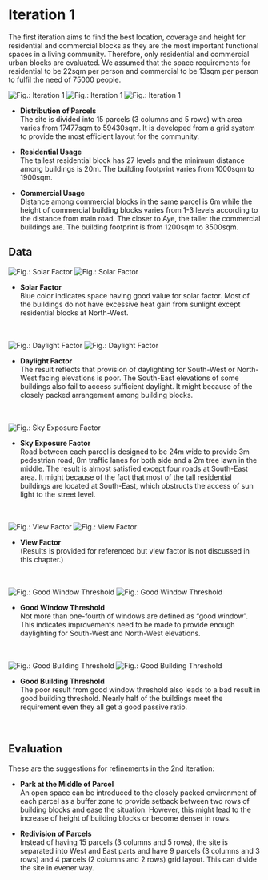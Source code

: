 
# Iteration 1

The first iteration aims to find the best location, coverage and height for residential and commercial blocks as they are the most important functional spaces in a living community. Therefore, only residential and commercial urban blocks are evaluated. We assumed that the space requirements for residential to be 22sqm per person and commercial to be 13sqm per person to fulfil the need of 75000 people.

![Fig.: Iteration 1](imgs/OP1_1BUILDING.jpg)
![Fig.: Iteration 1](imgs/OP1_2BUILDING.jpg)
![Fig.: Iteration 1](imgs/OP1_3BUILDING.jpg)

* **Distribution of Parcels** <br/>
The site is divided into 15 parcels (3 columns and 5 rows) with area varies from 17477sqm to 59430sqm. It is developed from a grid system to provide the most efficient layout for the community.

* **Residential Usage** <br/>
The tallest residential block has 27 levels and the minimum distance among buildings is 20m. The building footprint varies from 1000sqm to 1900sqm. 

* **Commercial Usage** <br/>
Distance among commercial blocks in the same parcel is 6m while the height of commercial building blocks varies from 1-3 levels according to the distance from main road. The closer to Aye, the taller the commercial buildings are. The building footprint is from 1200sqm to 3500sqm.

## Data
![Fig.: Solar Factor](imgs/OP1_1SOLARFACTOR.jpg)
![Fig.: Solar Factor](imgs/OP1_2SOLARFACTOR.jpg)
* **Solar Factor**<br/>
Blue color indicates space having good value for solar factor. Most of the buildings do not have excessive heat gain from sunlight except residential blocks at North-West.<br/>
<br/><br/>

![Fig.: Daylight Factor](imgs/OP1_1DAYLIGHTFACTOR.jpg)
![Fig.: Daylight Factor](imgs/OP1_2DAYLIGHTFACTOR.jpg)
* **Daylight Factor**<br/>
The result reflects that provision of daylighting for South-West or North-West facing elevations is poor. The South-East elevations of some buildings also fail to access sufficient daylight. It might because of the closely packed arrangement among building blocks.<br/>
<br/><br/>

![Fig.: Sky Exposure Factor](imgs/OP1_3SKYEXPOSURE.jpg)
* **Sky Exposure Factor**<br/>
Road between each parcel is designed to be 24m wide to provide 3m pedestrian road, 8m traffic lanes for both side and a 2m tree lawn in the middle. The result is almost satisfied except four roads at South-East area. It might because of the fact that most of the tall residential buildings are located at South-East, which obstructs the access of sun light to the street level.<br/>
<br/><br/>

![Fig.: View Factor](imgs/OP1_1VIEWFACTOR.jpg)
![Fig.: View Factor](imgs/OP1_2VIEWFACTOR.jpg)
* **View Factor**<br/>
(Results is provided for referenced but view factor is not discussed in this chapter.)<br/>
<br/><br/>

![Fig.: Good Window Threshold](imgs/OP1_1GOODWINDOW.jpg)
![Fig.: Good Window Threshold](imgs/OP1_2GOODWINDOW.jpg)
* **Good Window Threshold**<br/>
Not more than one-fourth of windows are defined as “good window”. This indicates improvements need to be made to provide enough daylighting for South-West and North-West elevations.<br/>
<br/><br/>

![Fig.: Good Building Threshold](imgs/OP1_1GOODBUILDING.jpg)
![Fig.: Good Building Threshold](imgs/OP1_2GOODBUILDING.jpg)
* **Good Building Threshold**<br/>
The poor result from good window threshold also leads to a bad result in good building threshold. Nearly half of the buildings meet the requirement even they all get a good passive ratio.<br/>
<br/><br/>

## Evaluation
These are the suggestions for refinements in the 2nd iteration:

* **Park at the Middle of Parcel**<br/>
An open space can be introduced to the closely packed environment of each parcel as a buffer zone to provide setback between two rows of building blocks and ease the situation. However, this might lead to the increase of height of building blocks or become denser in rows.

* **Redivision of Parcels**<br/>
Instead of having 15 parcels (3 columns and 5 rows), the site is separated into West and East parts and have 9 parcels (3 columns and 3 rows) and 4 parcels (2 columns and 2 rows) grid layout. This can divide the site in evener way.




